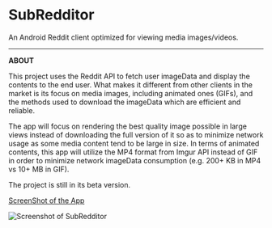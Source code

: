 # SubRedditor

An Android Reddit client optimized for viewing media images/videos.

-----------------------------------------

**ABOUT**

This project uses the Reddit API to fetch user imageData and display the contents to the end user. What makes it different from other clients in the market is its focus on media images, including animated ones (GIFs), and the methods used to download the imageData which are efficient and reliable.

The app will focus on rendering the best quality image possible in large views instead of downloading the full version of it so as to minimize network usage as some media content tend to be large in size. In terms of animated contents, this app will utilize the MP4 format from Imgur API instead of GIF in order to minimize network imageData consumption (e.g. 200+ KB in MP4 vs 10+ MB in GIF).

The project is still in its beta version.

[ScreenShot of the App](http://imgur.com/8HJNsBQ)

![Screenshot of SubRedditor](http://i.imgur.com/8HJNsBQ.gif)
